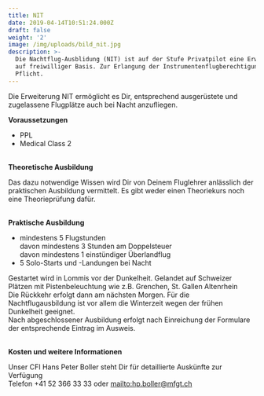 ```yaml
---
title: NIT
date: 2019-04-14T10:51:24.000Z
draft: false
weight: '2'
image: /img/uploads/bild_nit.jpg
description: >-
  Die Nachtflug-Ausblidung (NIT) ist auf der Stufe Privatpilot eine Erweiterung
  auf freiwilliger Basis. Zur Erlangung der Instrumentenflugberechtigung ist sie
  Pflicht.
---
```

Die Erweiterung NIT ermöglicht es Dir, entsprechend ausgerüstete und zugelassene Flugplätze auch bei Nacht anzufliegen.

**Voraussetzungen**

* PPL
* Medical Class 2

\
**Theoretische Ausbildung**

Das dazu notwendige Wissen wird Dir von Deinem Fluglehrer anlässlich der praktischen Ausbildung vermittelt. Es gibt weder einen Theoriekurs noch eine Theorieprüfung dafür.

\
**Praktische Ausbildung**

* mindestens 5 Flugstunden\
  davon mindestens 3 Stunden am Doppelsteuer\
  davon mindestens 1 einstündiger Überlandflug
* 5 Solo-Starts und -Landungen bei Nacht

Gestartet wird in Lommis vor der Dunkelheit. Gelandet auf Schweizer Plätzen mit Pistenbeleuchtung wie z.B. Grenchen, St. Gallen Altenrhein\
Die Rückkehr erfolgt dann am nächsten Morgen. Für die Nachtflugausbildung ist vor allem die Winterzeit wegen der frühen Dunkelheit geeignet.\
Nach abgeschlossener Ausbildung erfolgt nach Einreichung der Formulare der entsprechende Eintrag im Ausweis.

\
**Kosten und weitere Informationen**

Unser CFI Hans Peter Boller steht Dir für detaillierte Auskünfte zur Verfügung\
Telefon +41 52 366 33 33 oder <mailto:hp.boller@mfgt.ch>
